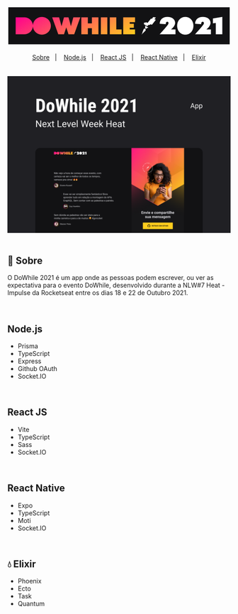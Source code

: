 <div align="center">
  <img src=".github/logo.png" alt="Logo DoWhile 2021"/>
</div>

<br/>

<div align="center">
  <a href="#-sobre">Sobre</a>&nbsp;&nbsp;&nbsp;|&nbsp;&nbsp;&nbsp;
  <a href="#-node.js">Node.js</a>&nbsp;&nbsp;&nbsp;|&nbsp;&nbsp;&nbsp;
  <a href="#-react js">React JS</a>&nbsp;&nbsp;&nbsp;|&nbsp;&nbsp;&nbsp;
  <a href="#-react native">React Native</a>&nbsp;&nbsp;&nbsp;|&nbsp;&nbsp;&nbsp;
  <a href="#-elixir">Elixir</a>
</div>

<br/>
<br/>

<div align="center">
  <img src=".github/capa.png" alt="Capa DoWhile 2021"/>
</div>

<br/>

## 📖 Sobre
O DoWhile 2021 é um app onde as pessoas podem escrever, ou ver as expectativa para o evento DoWhile, desenvolvido durante a NLW#7 Heat - Impulse da Rocketseat entre os dias 18 e 22 de Outubro 2021. 

<br/>

## Node.js
* Prisma
* TypeScript
* Express
* Github OAuth
* Socket.IO

<br/>

## React JS
* Vite
* TypeScript
* Sass
* Socket.IO

<br/>

## React Native
* Expo
* TypeScript
* Moti
* Socket.IO

<br/>

## 💧 Elixir
* Phoenix
* Ecto
* Task
* Quantum
